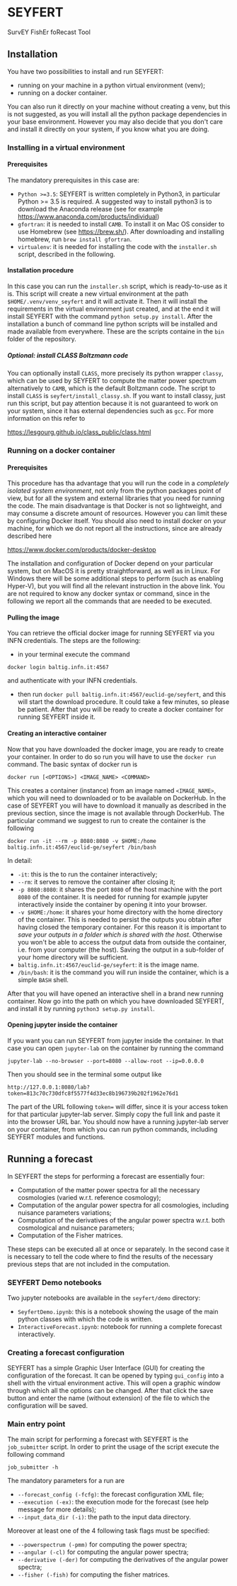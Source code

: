 # SEYFERT

SurvEY FishEr foRecast Tool

## Installation
You have two possibilities to install and run SEYFERT:
* running on your machine in a python virtual environment (venv);
* running on a docker container.

You can also run it directly on your machine without creating a venv, but this is not suggested, as you will install all
the python package dependencies in your base environment. However you may also decide that you don't care and install it 
directly on your system, if you know what you are doing.

### Installing in a virtual environment
#### Prerequisites
The mandatory prerequisites in this case are:
* `Python >=3.5`: SEYFERT is written completely in Python3, in particular Python >= 3.5 is required. A suggested way to 
  install python3 is to download the Anaconda release (see for example https://www.anaconda.com/products/individual)
* `gfortran`: it is needed to install `CAMB`. To install it on Mac OS consider to use Homebrew (see https://brew.sh/). 
  After downloading and installing homebrew, run `brew install gfortran`.
* `virtualenv`: it is needed for installing the code with the `installer.sh` script, described in the following. 

#### Installation procedure
In this case you can run the `installer.sh` script, which is ready-to-use as it is. This script will create a new virtual 
environment at the path `$HOME/.venv/venv_seyfert` and it will activate it. Then it will install the requirements in the 
virtual environment just created, and at the end it will install SEYFERT with the command `python setup.py install`.
After the installation a bunch of command line python scripts will be installed and made available from everywhere. These
are the scripts containe in the `bin` folder of the repository.

##### Optional: install CLASS Boltzmann code
You can optionally install `CLASS`, more precisely its python wrapper `classy`, which can be used by SEYFERT to compute 
the matter power spectrum alternatively to `CAMB`, which is the default Boltzmann code. The script to install `CLASS` is 
`seyfert/install_classy.sh`. If you want to install classy, just run this script, but pay attention because it is not guaranteed
to work on your system, since it has external dependencies such as `gcc`. For more information on this refer to

https://lesgourg.github.io/class_public/class.html

### Running on a docker container
#### Prerequisites
This procedure has tha advantage that you will run the code in a *completely isolated system environment*, not only from
the python packages point of view, but for all the system and external libraries that you need for running the code. The
main disadvantage is that Docker is not so lightweight, and may consume a discrete amount of resources. However you can 
limit these by configuring Docker itself. You should also need to install docker on your machine, for which we do not report
all the instructions, since are already described here

https://www.docker.com/products/docker-desktop

The installation and configuration of Docker depend on your particular system, but on MacOS it is pretty straightforward,
as well as in Linux. For Windows there will be some additional steps to perform (such as enabling Hyper-V), but you will find
all the relevant instruction in the above link. You are not required to know any docker syntax or command, since in the 
following we report all the commands that are needed to be executed.

#### Pulling the image
You can retrieve the official docker image for running SEYFERT via you INFN credentials. The steps are the following:
* in your terminal execute the command  
```
docker login baltig.infn.it:4567
```
and authenticate with your INFN credentials.
* then run `docker pull baltig.infn.it:4567/euclid-ge/seyfert`, and this will start the download procedure. It could take 
  a few minutes, so please be patient.
After that you will be ready to create a docker container for running SEYFERT inside it.

#### Creating an interactive container
Now that you have downloaded the docker image, you are ready to create your container. In order to do so run you will have
to use the `docker run` command. The basic syntax of docker run is

```
docker run [<OPTIONS>] <IMAGE_NAME> <COMMAND>
```

This creates a container (instance) from an image named `<IMAGE_NAME>`, which you will need to downloaded or to be available
on DockerHub. In the case of SEYFERT you will have to download it manually as described in the previous section, since the
image is not available through DockerHub. The particular command we suggest to run to create the container is the following

```
docker run -it --rm -p 8080:8080 -v $HOME:/home baltig.infn.it:4567/euclid-ge/seyfert /bin/bash
```

In detail:
* `-it`: this is the to run the container interactively;
* `--rm`: it serves to remove the container after closing it;
* `-p 8080:8080`: it shares the port `8080` of the host machine with the port `8080` of the container. It is needed for 
  running for example jupyter interactively inside the container by opening it into your browser.
* `-v $HOME:/home`: it shares your home directory with the home directory of the container. This is needed to persist 
  the outputs you obtain after having closed the temporary container. For this reason it is important to *save your 
  outputs in a folder which is shared with the host*. Otherwise you won't be able to access the output data from outside 
  the container, i.e. from your computer (the host). Saving the output in a sub-folder of your home directory will be 
  sufficient.
* `baltig.infn.it:4567/euclid-ge/seyfert`: it is the image name.
* `/bin/bash`: it is the command you will run inside the container, which is a simple `BASH` shell.

After that you will have opened an interactive shell in a brand new running container. Now go into the path on which you
have downloaded SEYFERT, and install it by running `python3 setup.py install`. 

#### Opening jupyter inside the container
If you want you can run SEYFERT from jupyter inside the container. In that case you can open `jupyter-lab` on the container
by running the command
```
jupyter-lab --no-browser --port=8080 --allow-root --ip=0.0.0.0
```
Then you should see in the terminal some output like 
```
http://127.0.0.1:8080/lab?token=813c70c730dfc8f5577f4d33ec8b196739b202f1962e76d1
```
The part of the URL following `token=` will differ, since it is your access token for that particular jupyter-lab server. 
Simply copy the full link and paste it into the browser URL bar. You
should now have a running jupyter-lab server on your container, from which you can run python commands, including 
SEYFERT modules and functions.

## Running a forecast
In SEYFERT the steps for performing a forecast are essentially four:
* Computation of the matter power spectra for all the necessary cosmologies (varied w.r.t. reference cosmology);
* Computation of the angular power spectra for all cosmologies, including nuisance parameters variations;
* Computation of the derivatives of the angular power spectra w.r.t. both cosmological and nuisance parameters;
* Computation of the Fisher matrices.

These steps can be executed all at once or separately. In the second case it is necessary 
to tell the code where to find the results of the necessary previous steps that are not 
included in the computation.

### SEYFERT Demo notebooks
Two jupyter notebooks are available in the `seyfert/demo` directory:
* `SeyfertDemo.ipynb`: this is a notebook showing the usage of 
  the main python classes with which the code is written.
* `InteractiveForecast.ipynb`: notebook for running a complete forecast interactively.

### Creating a forecast configuration
SEYFERT has a simple Graphic User Interface (GUI) for creating the configuration of the
forecast. It can be opened by typing `gui_config` into a shell with the virtual environment
active. This will open a graphic window through which all the options can be changed. After 
that click the save button and enter the name (without extension) of the file to which the
configuration will be saved.

### Main entry point
The main script for performing a forecast with SEYFERT is the `job_submitter` script. 
In order to print the usage of the script execute the following command

```
job_submitter -h
```

The mandatory parameters for a run are
  * `--forecast_config (-fcfg)`: the forecast configuration XML file;
  * `--execution (-ex)`: the execution mode for the forecast (see help message 
    for more details);
  * `--input_data_dir (-i)`: the path to the input data directory.
    
Moreover at least one of the 4 following task flags must be specified:
  * `--powerspectrum (-pmm)` for computing the power spectra;
  * `--angular (-cl)` for computing the angular power spectra;
  * `--derivative (-der)` for computing the derivatives of the angular power spectra;
  * `--fisher (-fish)`  for computing the fisher matrices.
